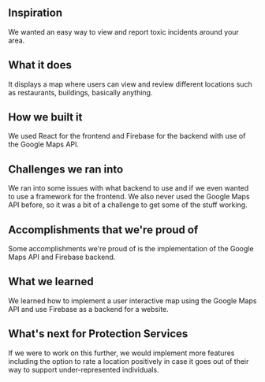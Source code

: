 ## Inspiration
We wanted an easy way to view and report toxic incidents around your area.

## What it does
It displays a map where users can view and review different locations such as restaurants, buildings, basically anything.

## How we built it
We used React for the frontend and Firebase for the backend with use of the Google Maps API.

## Challenges we ran into
We ran into some issues with what backend to use and if we even wanted to use a framework for the frontend. We also never used the Google Maps API before, so it was a bit of a challenge to get some of the stuff working.

## Accomplishments that we're proud of
Some accomplishments we're proud of is the implementation of the Google Maps API and Firebase backend.

## What we learned
We learned how to implement a user interactive map using the Google Maps API and use Firebase as a backend for a website.

## What's next for Protection Services
If we were to work on this further, we would implement more features including the option to rate a location positively in case it goes out of their way to support under-represented individuals.
